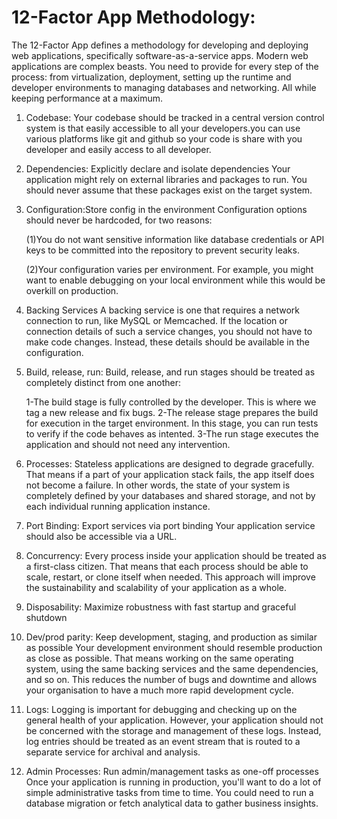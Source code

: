 # 12-Factor App Methodology:
The 12-Factor App defines a methodology for developing and deploying web applications, specifically software-as-a-service apps. Modern web applications are complex beasts. You need to provide for every step of the process: from virtualization, deployment, setting up the runtime and developer environments to managing databases and networking. All while keeping performance at a maximum. 

1. Codebase:
Your codebase should be tracked in a central version control system is that easily  accessible to all your developers.you can use various platforms like git and github so your code is share with you developer and easily access to all developer.

2. Dependencies:
Explicitly declare and isolate dependencies
Your application might rely on external libraries and packages to run. You should never assume that these packages exist on the target system.

3. Configuration:Store config in the environment
   Configuration options should never be hardcoded, for two reasons:

    (1)You do not want sensitive information like database credentials or API keys to be committed into the repository to prevent security leaks.

    (2)Your configuration varies per environment. For example, you might want to enable debugging on your local environment while this would be overkill on production.

4. Backing Services
A backing service is one that requires a network connection to run, like MySQL or Memcached. If the location or connection details of such a service changes, you should not have to make code changes. Instead, these details should be available in the configuration. 

5. Build, release, run:
Build, release, and run stages should be treated as completely distinct from one another:

    1-The build stage is fully controlled by the developer. This is where we tag a new release and fix bugs.
    2-The release stage prepares the build for execution in the target environment. In this stage, you can run tests to verify if the code behaves as intented.
    3-The run stage executes the application and should not need any intervention.


6. Processes:
Stateless applications are designed to degrade gracefully. That means if a part of your application stack fails, the app itself does not become a failure. In other words, the state of your system is completely defined by your databases and shared storage, and not by each individual running application instance.


7. Port Binding:
Export services via port binding
Your application service should also be accessible via a URL.

8. Concurrency:
Every process inside your application should be treated as a first-class citizen. That means that each process should be able to scale, restart, or clone itself when needed. This approach will improve the sustainability and scalability of your application as a whole. 


9. Disposability:
Maximize robustness with fast startup and graceful shutdown


10. Dev/prod parity:
Keep development, staging, and production as similar as possible
Your development environment should resemble production as close as possible. That means working on the same operating system, using the same backing services and the same dependencies, and so on. This reduces the number of bugs and downtime and allows your organisation to have a much more rapid development cycle. 

11. Logs:
Logging is important for debugging and checking up on the general health of your application. However, your application should not be concerned with the storage and management of these logs. Instead, log entries should be treated as an event stream that is routed to a separate service for archival and analysis. 

12. Admin Processes:
Run admin/management tasks as one-off processes
Once your application is running in production, you'll want to do a lot of simple administrative tasks from time to time. You could need to run a database migration or fetch analytical data to gather business insights. 